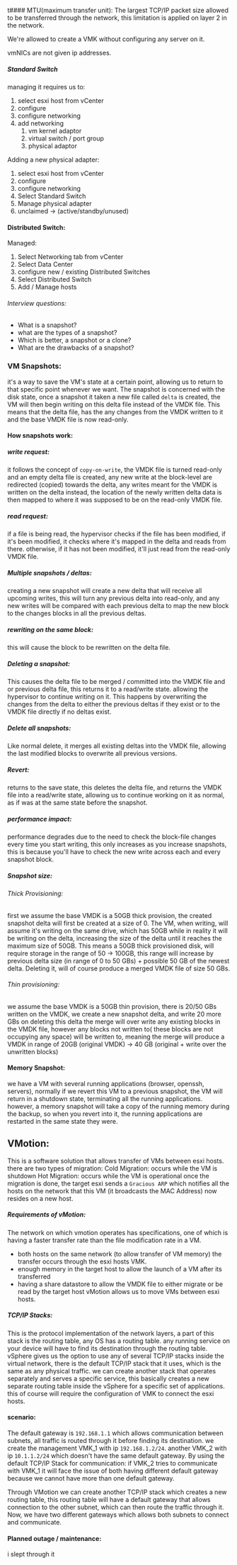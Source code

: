 t#### MTU(maximum transfer unit):
The largest TCP/IP packet size allowed to be transferred through the network, this limitation is applied on layer 2 in the network.

We're allowed to create a VMK without configuring any server on it.

vmNICs are not given ip addresses.

##### Standard Switch
managing it requires us to:
1) select esxi host from vCenter
2) configure 
3) configure networking
4) add networking
	1) vm kernel adaptor
	2) virtual switch / port group
	3) physical adaptor

Adding a new physical adapter:
1) select esxi host from vCenter
2) configure 
3) configure networking
4) Select Standard Switch
5) Manage physical adapter
6) unclaimed -> (active/standby/unused)

#### Distributed Switch:
Managed:
1) Select Networking tab from vCenter
2) Select Data Center
3) configure new / existing Distributed Switches
4) Select Distributed Switch
5) Add / Manage hosts
###### Interview questions:
- What is a snapshot?
- what are the types of a snapshot?
- Which is better, a snapshot or a clone?
- What are the drawbacks of a snapshot?
### VM Snapshots:
it's a way to save the VM's state at a certain point, allowing us to return to that specific point whenever we want.
The snapshot is concerned with the disk state, once a snapshot it taken a new file called `delta` is created, the VM will then begin writing on this delta file instead of the VMDK file.
This means that the delta file, has the any changes from the VMDK written to it and the base VMDK file is now read-only.
#### How snapshots work:
##### write request:
it follows the concept of `copy-on-write`, the VMDK file is turned read-only and an empty delta file is created, any new write at the block-level are redirected (copied) towards the delta, any writes meant for the VMDK is written on the delta instead, the location of the newly written delta data is then mapped to where it was supposed to be on the read-only VMDK file.
##### read request:
if a file is being read, the hypervisor checks if the file has been modified, if it's been modified, it checks where it's mapped in the delta and reads from there.
otherwise, if it has not been modified, it'll just read from the read-only VMDK file.

##### Multiple snapshots / deltas:
creating a new snapshot will create a new delta that will receive all upcoming writes, this will turn any previous delta into read-only, and any new writes will be compared with each previous delta to map the new block to the changes blocks in all the previous deltas.
##### rewriting on the same block:
this will cause the block to be rewritten on the delta file.
##### Deleting a snapshot:
This causes the delta file to be merged / committed into the VMDK file and or previous delta file, this returns it to a read/write state. allowing the hypervisor to continue writing on it.
This happens by overwriting the changes from the delta to either the previous deltas if they exist or to the VMDK file directly if no deltas exist.
##### Delete all snapshots:
Like normal delete, it merges all existing deltas into the VMDK file, allowing the last modified blocks to overwrite all previous versions.
##### Revert:
returns to the save state, this deletes the delta file, and returns the VMDK file into a read/write state, allowing us to continue working on it as normal, as if was at the same state before the snapshot.
##### performance impact:
performance degrades due to the need to check the block-file changes every time you start writing, this only increases as you increase snapshots, this is because you'll have to check the new write across each and every snapshot block.
##### Snapshot size:
###### Thick Provisioning:
first we assume the base VMDK is a 50GB thick provision, the created snapshot delta will first be created at a size of 0.
The VM, when writing, will assume it's writing on the same drive, which has 50GB while in reality it will be writing on the delta, increasing the size of the delta until it reaches the maximum size of 50GB.
This means a 50GB thick provisioned disk, will require storage in the range of 50 -> 100GB, this range will increase by previous delta size (in range of 0 to 50 GBs) + possible 50 GB of the newest delta.
Deleting it, will of course produce a merged VMDK file of size 50 GBs.
###### Thin provisioning:
we assume the base VMDK is a 50GB thin provision, there is 20/50 GBs written on the VMDK, we create a new snapshot delta, and write 20 more GBs on deleting this delta the merge will over write any existing blocks in the VMDK file, however any blocks not written to( these blocks are not occupying any space) will be written to, meaning the merge will produce a VMDK in range of 20GB (original VMDK) -> 40 GB (original + write over the unwritten blocks)
#### Memory Snapshot:
we have a VM with several running applications (browser, openssh, servers), normally if we revert this VM to a previous snapshot, the VM will return in a shutdown state, terminating all the running applications.
however, a memory snapshot will take a copy of the running memory during the backup, so when you revert into it, the running applications are restarted in the same state they were.

## VMotion:
This is a software solution that allows transfer of VMs between esxi hosts.
there are two types of migration:
Cold Migration: occurs while the VM is shutdown
Hot Migration: occurs while the VM is operational
once the migration is done, the target esxi sends a `Gracious ARP` which notifies all the hosts on the network that this VM (it broadcasts the MAC Address) now resides on a new host.
##### Requirements of vMotion:
The network on which vmotion operates has specifications, one of which is having a faster transfer rate than the file modification rate in a VM.
- both hosts on the same network (to allow transfer of VM memory) the transfer occurs through the esxi hosts VMK.
- enough memory in the target host to allow the launch of a VM after its transferred
- having a share datastore to allow the VMDK file to either migrate or be read by the target host
vMotion allows us to move VMs between esxi hosts.
##### TCP/IP Stacks:
This is the protocol implementation of the network layers, a part of this stack is the routing table, any OS has a routing table.
any running service on your device will have to find its destination through the routing table.
vSphere gives us the option to use any of several TCP/IP stacks inside the virtual network, there is the default TCP/IP stack that it uses, which is the same as any physical traffic.
we can create another stack that operates separately and serves a specific service, this basically creates a new separate routing table inside the vSphere for a specific set of applications. this of course will require the configuration of VMK to connect the esxi hosts.
#### scenario:
The default gateway is `192.168.1.1` which allows communication between subnets, all traffic is routed through it before finding its destination.
we create the management VMK_1 with ip `192.168.1.2/24`.
another VMK_2 with ip `10.1.1.2/24` which doesn't have the same default gateway.
By using the default TCP/IP Stack for communication: if VMK_2 tries to communicate with VMK_1 it will face the issue of both having different default gateway because we cannot have more than one default gateway.

Through VMotion we can create another TCP/IP stack which creates a new routing table, this routing table will have a default gateway that allows connection to the other subnet, which can then route the traffic through it.
Now, we have two different gateways which allows both subnets to connect and communicate.
#### Planned outage / maintenance:
i slept through it